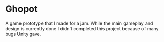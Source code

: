 # Ghopot
A game prototype that I made for a jam. While the main gameplay and design is currently done I didn't completed this project because of many bugs Unity gave.
